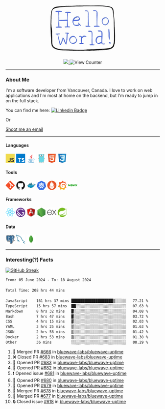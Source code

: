 <div align="center">
    <img src="./img/hello_world.webp" height="200px" width="">
    <div>
        <a href="https://www.linkedin.com/in/ajhollid">
            <img src="https://img.shields.io/badge/LinkedIn-blue"/>
        </a>
        <img src="https://komarev.com/ghpvc/?username=ajhollid&color=yellow" alt="View Counter">
    </div>
</div>

---

### About Me

I'm a software developer from Vancouver, Canada. I love to work on web applications and I'm most at home on the backend, but I'm ready to jump in on the full stack.

You can find me here: [![Linkedin Badge](https://img.shields.io/badge/-ajhollid-blue?style=flat&logo=Linkedin&logoColor=white)](https://www.linkedin.com/in/ajhollid)

Or

[Shoot me an email](mailto:ajhollid@gmail.com)

---

#### Languages

<div>
    <img src="./img/devicons/javascript-original.svg" width=30 height=30 alt="JavaScript">
    <img src="/img/devicons/typescript-original.svg" width=30 height=30 alt="TypeScript">
    <img src="./img/devicons/java-original.svg" width=30 height=30 alt="Java">
    <img src="./img/devicons/go-original.svg" width=30 height=30 alt="Golang">
    <img src="./img/devicons/html5-original.svg" width=30 height=30 alt="HTML 5">
    <img src="./img/devicons/css3-original.svg" width=30 height=30 alt="CSS 3">
</div>

#### Tools

<div>
    <img src="./img/devicons/git-original.svg" width=30 height=30 alt="Git">
    <img src="./img/devicons/github-original.svg" width=30 height=30 alt="Github">
    <img src="./img/devicons/docker-original.svg" width=30 
    height=30 alt="Docker">
    <img src="./img/devicons/kubernetes-original.svg" width=30 height=30 alt="K8">
    <img src="./img/devicons/prometheus-original.svg" width=30 height=30 alt="Prometheus">
    <img src="./img/devicons/grafana-original.svg" width=30 height=30 alt="Grafana">
    <img src="./img/devicons/nginx-original.svg" width=30 height=30 alt="Nginx">
</div>

#### Frameworks

<div>
    <img src="./img/devicons/react-original.svg" width=30 height=30 alt="React">
    <img src="./img/devicons/gatsby-original.svg" width=30 height=30 alt="Gatsby">
    <img src="./img/devicons/angularjs-original.svg" width=30 height=30 alt="AngularJS">
    <img src="./img/devicons/nodejs-original.svg" width=30 height=30 alt="NodeJS">
    <img src="./img/devicons/express-original.svg" width=30 height=30 alt="Express">
    <img src="./img/devicons/spring-original.svg" width=30 height=30 alt="Spring">
</div>

#### Data

<div>
    <img src="./img/devicons/postgresql-original.svg" width=30 height=30 alt="Postgresql">
    <img src="./img/devicons/mysql-original.svg" width=30 height=30 alt="Mysql">
    <img src="./img/devicons/mongodb-original.svg" width=30 height=30 alt="MongoDB">
</div>

---

### Interesting(?) Facts

[![GitHub Streak](http://github-readme-streak-stats.herokuapp.com?user=ajhollid)](https://git.io/streak-stats)

 <!--START_SECTION:waka-->

```txt
From: 05 June 2024 - To: 18 August 2024

Total Time: 208 hrs 44 mins

JavaScript    161 hrs 37 mins ███████████████████▒░░░░░   77.21 %
TypeScript    15 hrs 57 mins  ██░░░░░░░░░░░░░░░░░░░░░░░   07.63 %
Markdown      8 hrs 32 mins   █░░░░░░░░░░░░░░░░░░░░░░░░   04.08 %
Bash          7 hrs 47 mins   █░░░░░░░░░░░░░░░░░░░░░░░░   03.72 %
CSS           4 hrs 15 mins   ▓░░░░░░░░░░░░░░░░░░░░░░░░   02.03 %
YAML          3 hrs 25 mins   ▒░░░░░░░░░░░░░░░░░░░░░░░░   01.63 %
JSON          2 hrs 58 mins   ▒░░░░░░░░░░░░░░░░░░░░░░░░   01.42 %
Docker        2 hrs 53 mins   ▒░░░░░░░░░░░░░░░░░░░░░░░░   01.38 %
Other         36 mins         ░░░░░░░░░░░░░░░░░░░░░░░░░   00.29 %
```

<!--END_SECTION:waka-->


<!--START_SECTION:activity-->
1. 🎉 Merged PR [#666](https://github.com/bluewave-labs/bluewave-uptime/pull/666) in [bluewave-labs/bluewave-uptime](https://github.com/bluewave-labs/bluewave-uptime)
2. ❌ Closed PR [#683](https://github.com/bluewave-labs/bluewave-uptime/pull/683) in [bluewave-labs/bluewave-uptime](https://github.com/bluewave-labs/bluewave-uptime)
3. 💪 Opened PR [#683](https://github.com/bluewave-labs/bluewave-uptime/pull/683) in [bluewave-labs/bluewave-uptime](https://github.com/bluewave-labs/bluewave-uptime)
4. 💪 Opened PR [#682](https://github.com/bluewave-labs/bluewave-uptime/pull/682) in [bluewave-labs/bluewave-uptime](https://github.com/bluewave-labs/bluewave-uptime)
5. ❗ Opened issue [#681](https://github.com/bluewave-labs/bluewave-uptime/issues/681) in [bluewave-labs/bluewave-uptime](https://github.com/bluewave-labs/bluewave-uptime)
6. 💪 Opened PR [#680](https://github.com/bluewave-labs/bluewave-uptime/pull/680) in [bluewave-labs/bluewave-uptime](https://github.com/bluewave-labs/bluewave-uptime)
7. 💪 Opened PR [#679](https://github.com/bluewave-labs/bluewave-uptime/pull/679) in [bluewave-labs/bluewave-uptime](https://github.com/bluewave-labs/bluewave-uptime)
8. 🎉 Merged PR [#678](https://github.com/bluewave-labs/bluewave-uptime/pull/678) in [bluewave-labs/bluewave-uptime](https://github.com/bluewave-labs/bluewave-uptime)
9. 🎉 Merged PR [#677](https://github.com/bluewave-labs/bluewave-uptime/pull/677) in [bluewave-labs/bluewave-uptime](https://github.com/bluewave-labs/bluewave-uptime)
10. 🔒 Closed issue [#618](https://github.com/bluewave-labs/bluewave-uptime/issues/618) in [bluewave-labs/bluewave-uptime](https://github.com/bluewave-labs/bluewave-uptime)
<!--END_SECTION:activity-->
